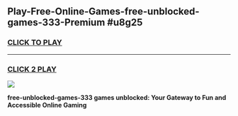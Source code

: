 
## Play-Free-Online-Games-free-unblocked-games-333-Premium #u8g25
<h3>
<a href="https://premium.freeplayer.one?title=free-unblocked-games-333&ref=8M">CLICK TO PLAY</a></h3>
<hr>

<h3>
<a href="https://premium.freeplayer.one?title=free-unblocked-games-333&ref=8M">CLICK 2 PLAY</a>
  
</h3>

<a href="https://premium.freeplayer.one?title=free-unblocked-games-333&ref=8M"><img src="https://clearcache.store/games.png"></a>


**free-unblocked-games-333 games unblocked: Your Gateway to Fun and Accessible Online Gaming**
